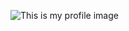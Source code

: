 ![This is my profile image](https://avatars1.githubusercontent.com/u/54711001?s=400&u=555668bc0f1b977982193f799a9f0c960e827b83&v=4)
